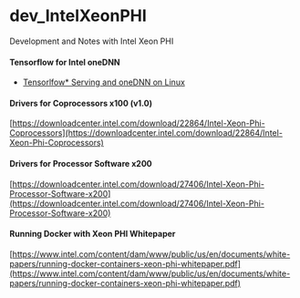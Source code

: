 # dev_IntelXeonPHI
Development and Notes with Intel Xeon PHI 

#### Tensorflow for Intel oneDNN
- [Tensorlfow* Serving and oneDNN on Linux](https://software.intel.com/content/www/us/en/develop/articles/containers/dl-optimizations-for-tensorflow-serving.html)

#### Drivers for Coprocessors x100 (v1.0)
[https://downloadcenter.intel.com/download/22864/Intel-Xeon-Phi-Coprocessors](https://downloadcenter.intel.com/download/22864/Intel-Xeon-Phi-Coprocessors) <br/>

#### Drivers for Processor Software x200
[https://downloadcenter.intel.com/download/27406/Intel-Xeon-Phi-Processor-Software-x200](https://downloadcenter.intel.com/download/27406/Intel-Xeon-Phi-Processor-Software-x200) <br/>

#### Running Docker with Xeon PHI Whitepaper
[https://www.intel.com/content/dam/www/public/us/en/documents/white-papers/running-docker-containers-xeon-phi-whitepaper.pdf](https://www.intel.com/content/dam/www/public/us/en/documents/white-papers/running-docker-containers-xeon-phi-whitepaper.pdf) <br/>


